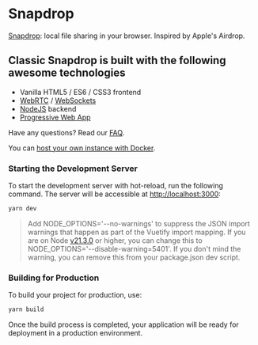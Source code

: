 # Snapdrop 

[Snapdrop](https://drop.saic0.de): local file sharing in your browser. Inspired by Apple's Airdrop.

##  Classic Snapdrop is built with the following awesome technologies
* Vanilla HTML5 / ES6 / CSS3 frontend
* [WebRTC](http://webrtc.org/) / [WebSockets](http://www.websocket.org/)
* [NodeJS](https://nodejs.org/en/) backend
* [Progressive Web App](https://wikipedia.org/wiki/Progressive_Web_App)

Have any questions? Read our [FAQ](/docs/faq.md).

You can [host your own instance with Docker](/docs/local-dev.md).

### Starting the Development Server

To start the development server with hot-reload, run the following command. The server will be accessible at [http://localhost:3000](http://localhost:3000):

```bash
yarn dev
```

> Add NODE_OPTIONS='--no-warnings' to suppress the JSON import warnings that happen as part of the Vuetify import mapping. If you are on Node [v21.3.0](https://nodejs.org/en/blog/release/v21.3.0) or higher, you can change this to NODE_OPTIONS='--disable-warning=5401'. If you don't mind the warning, you can remove this from your package.json dev script.

### Building for Production

To build your project for production, use:

```bash
yarn build
```

Once the build process is completed, your application will be ready for deployment in a production environment.